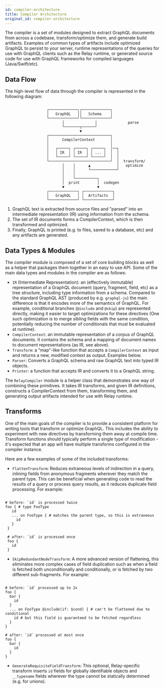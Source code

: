 ```yaml
---
id: compiler-architecture
title: Compiler Architecture
original_id: compiler-architecture
---
```

The compiler is a set of modules designed to extract GraphQL documents from across a codebase, transform/optimize them, and generate build artifacts. Examples of common types of artifacts include optimized GraphQL to persist to your server, runtime representations of the queries for use with GraphQL clients such as the Relay runtime, or generated source code for use with GraphQL frameworks for compiled languages (Java/Swift/etc).

## Data Flow

The high-level flow of data through the compiler is represented in the following diagram:

```

                   ┌─────────────┐┌─────────────┐
                   │   GraphQL   ││   Schema    │
                   └─────────────┘└─────────────┘
                          │              │              parse
                          └───────┬──────┘
                                  ▼
                   ┌────────────────────────────┐
                   │      CompilerContext       │
                   │                            │
                   │   ┌─────┐ ┌─────┐ ┌─────┐  │──┐
                   │   │ IR  │ │ IR  │ │ ... │  │  │
                   │   └─────┘ └─────┘ └─────┘  │  │
                   └────────────────────────────┘  │  transform/
                          │    │      ▲            │   optimize
                          │    │      └────────────┘
                          │    │
                          │    └──────────┐
                          │  print        │  codegen
                          ▼               ▼
                   ┌─────────────┐ ┌─────────────┐
                   │   GraphQL   │ │  Artifacts  │
                   └─────────────┘ └─────────────┘

```

1.  GraphQL text is extracted from source files and "parsed" into an intermediate representation (IR) using information from the schema.
2.  The set of IR documents forms a CompilerContext, which is then transformed and optimized.
3.  Finally, GraphQL is printed (e.g. to files, saved to a database, etc) and any artifacts are generated.

## Data Types & Modules

The compiler module is composed of a set of core building blocks as well as a helper that packages them together in an easy to use API. Some of the main data types and modules in the compiler are as follows:

-   `IR` (Intermediate Representation): an (effectively immutable) representation of a GraphQL document (query, fragment, field, etc) as a tree structure, including type information from a schema. Compared to the standard GraphQL AST (produced by e.g. `graphql-js`) the main difference is that it encodes more of the semantics of GraphQL. For example, conditional branches (`@include` and `@skip`) are represented directly, making it easier to target optimizations for these directives (One such optimization is to merge sibling fields with the same condition, potentially reducing the number of conditionals that must be evaluated at runtime).
-   `CompilerContext`: an immutable representation of a corpus of GraphQL documents. It contains the schema and a mapping of document names to document representations (as IR, see above).
-   `Transform`: a "map"-like function that accepts a `CompilerContext` as input and returns a new, modified context as output. Examples below.
-   `Parser`: Converts a GraphQL schema and raw GraphQL text into typed IR objects.
-   `Printer`: a function that accepts IR and converts it to a GraphQL string.

The `RelayCompiler` module is a helper class that demonstrates one way of combining these primitives. It takes IR transforms, and given IR definitions, constructs a CompilerContext from them, transforming them, and generating output artifacts intended for use with Relay runtime.

## Transforms

One of the main goals of the compiler is to provide a consistent platform for writing tools that transform or optimize GraphQL. This includes the ability to experiment with new directives by transforming them away at compile time. Transform functions should typically perform a single type of modification - it's expected that an app will have multiple transforms configured in the compiler instance.

Here are a few examples of some of the included transforms:

-   `FlattenTransform`: Reduces extraneous levels of indirection in a query, inlining fields from anonymous fragments wherever they match the parent type. This can be beneficial when generating code to read the results of a query or process query results, as it reduces duplicate field processing. For example:

```

# before: `id` is processed twice
foo { # type FooType
   id
   ... on FooType { # matches the parent type, so this is extraneous
     id
   }
 }

 # after: `id` is processed once
 foo {
   id
 }
```

-   `SkipRedundantNodeTransform`: A more advanced version of flattening, this eliminates more complex cases of field duplication such as when a field is fetched both unconditionally and conditionally, or is fetched by two different sub-fragments. For example:

```

# before: `id` processed up to 2x
foo {
  bar {
    id
  }
  ... on FooType @include(if: $cond) { # can't be flattened due to conditional
    id # but this field is guaranteed to be fetched regardless
  }
}

# after: `id` processed at most once
foo {
  bar {
    id
  }
}
```

-   `GenerateRequisiteFieldTransform`: This optional, Relay-specific transform inserts `id` fields for globally identifiable objects and `__typename` fields wherever the type cannot be statically determined (e.g. for unions).

